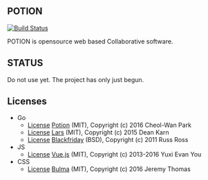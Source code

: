 POTION
--------
[![Build Status](https://travis-ci.org/IronPark/potion.svg?branch=master)](https://travis-ci.org/IronPark/potion)

POTION is opensource web based Collaborative software.

STATUS
--------
Do not use yet.
The project has only just begun.

Licenses
--------
- Go
    - [License](https://raw.githubusercontent.com/ironpark/potion/master/LICENSE) [Potion](https://github.com/ironpark/potion) (MIT), Copyright (c) 2016 Cheol-Wan Park
    - [License](https://raw.githubusercontent.com/go-playground/lars/master/LICENSE) [Lars](https://github.com/go-playground/lars) (MIT), Copyright (c) 2015 Dean Karn
    - [License](https://raw.githubusercontent.com/russross/blackfriday/master/LICENSE.txt) [Blackfriday](https://github.com/russross/blackfriday) (BSD), Copyright (c) 2011 Russ Ross
- JS
    - [License](https://raw.githubusercontent.com/vuejs/vue/dev/LICENSE) [Vue.js](https://github.com/vuejs/vue) (MIT), Copyright (c) 2013-2016 Yuxi Evan You
- CSS
    - [License](https://raw.githubusercontent.com/jgthms/bulma/master/LICENSE) [Bulma](https://github.com/jgthms/bulma) (MIT), Copyright (c) 2016 Jeremy Thomas
